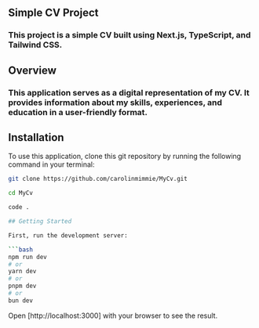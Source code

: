 ## Simple CV Project
### This project is a simple CV built using Next.js, TypeScript, and Tailwind CSS.

## Overview
### This application serves as a digital representation of my CV. It provides information about my skills, experiences, and education in a user-friendly format.
 

## Installation

To use this application, clone this git repository by running the following command in your terminal:

```bash
git clone https://github.com/carolinmimmie/MyCv.git

cd MyCv

code .

## Getting Started

First, run the development server:

```bash
npm run dev
# or
yarn dev
# or
pnpm dev
# or
bun dev
```
Open [http://localhost:3000] with your browser to see the result.


